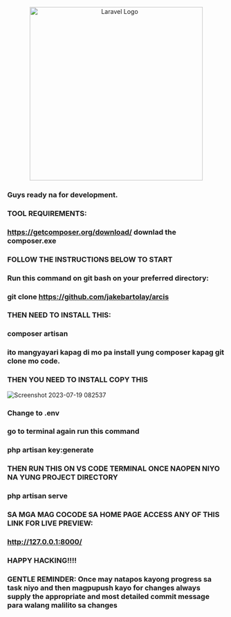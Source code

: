 <p align="center"><a href="https://laravel.com" target="_blank"><img src="https://raw.githubusercontent.com/laravel/art/master/logo-lockup/5%20SVG/2%20CMYK/1%20Full%20Color/laravel-logolockup-cmyk-red.svg" width="400" alt="Laravel Logo"></a></p>

### Guys ready na for development.

### TOOL REQUIREMENTS:

### https://getcomposer.org/download/ downlad the composer.exe

### FOLLOW THE INSTRUCTIONS BELOW TO START

### Run this command on git bash on your preferred directory:

### git clone https://github.com/jakebartolay/arcis 



### THEN NEED TO INSTALL THIS:

### composer artisan



### ito mangyayari kapag di mo pa install yung composer kapag git clone mo code.

### THEN YOU NEED TO  INSTALL COPY THIS

![Screenshot 2023-07-19 082537](https://github.com/jakebartolay/arcis/assets/68772728/32698c6e-d6ee-4a3b-a747-82ffc27a61d9)

### Change to .env

### go to terminal again run this command

### php artisan key:generate



### THEN RUN THIS ON VS CODE TERMINAL ONCE NAOPEN NIYO NA YUNG PROJECT DIRECTORY

### php artisan serve



### SA MGA MAG COCODE SA HOME PAGE ACCESS ANY OF THIS LINK FOR LIVE PREVIEW:

### http://127.0.0.1:8000/



### HAPPY HACKING!!!!



### GENTLE REMINDER: Once may natapos kayong progress sa task niyo and then magpupush kayo for changes always supply the appropriate and most detailed commit message para walang malilito sa changes
